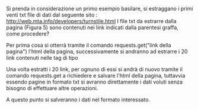Si prenda in considerazione un primo esempio basilare, si estraggano i primi venti txt file di dati  dal seguente sito : 
http://web.mta.info/developers/turnstile.html
I file txt da estrarre dalla pagina (Figura 5) sono contenuti nei link indicati dalla parentesi graffa, come procedere?  

Per prima cosa si otterrà tramite il comando requests.get("link della pagina")
l'html della pagina, successivamente si andranno ad estrarre i 20 link contenuti nelle tag di tipo <a>  
  
Una volta estratti i 20 link, per ognuno di essi si andrà di nuovo tramite il comando requests.get a richiedere e salvare l'html della pagina, tuttavvia essendo pagine in formato txt si avranno direttamente i dati voluti senza bisogno di effettuare altre operazioni.  
 
A questo punto si salveranno i dati nel formato interessato.
